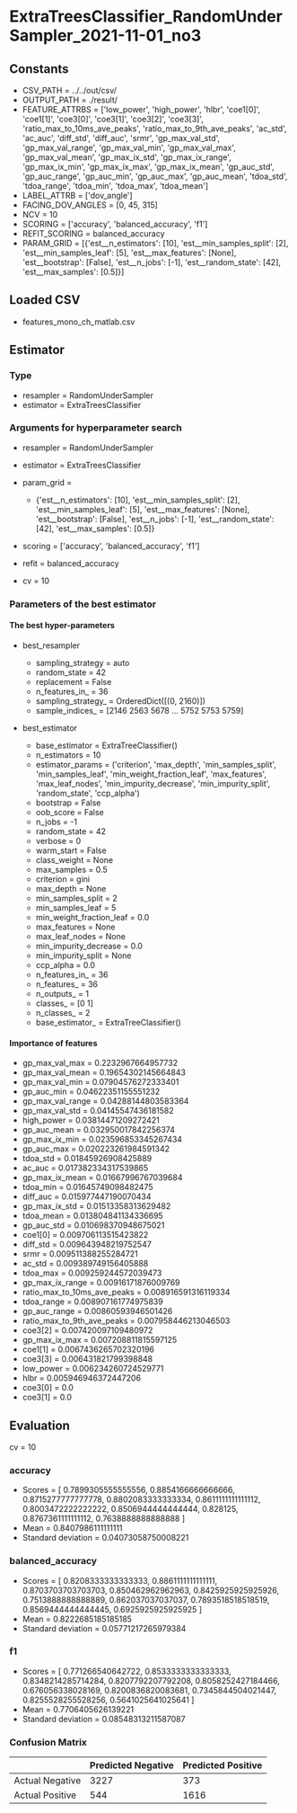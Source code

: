 # ExtraTreesClassifier_RandomUnderSampler_2021-11-01_no3
## Constants
- CSV_PATH = ../../out/csv/
- OUTPUT_PATH = ./result/
- FEATURE_ATTRBS = ['low_power', 'high_power', 'hlbr', 'coe1[0]', 'coe1[1]', 'coe3[0]', 'coe3[1]', 'coe3[2]', 'coe3[3]', 'ratio_max_to_10ms_ave_peaks', 'ratio_max_to_9th_ave_peaks', 'ac_std', 'ac_auc', 'diff_std', 'diff_auc', 'srmr', 'gp_max_val_std', 'gp_max_val_range', 'gp_max_val_min', 'gp_max_val_max', 'gp_max_val_mean', 'gp_max_ix_std', 'gp_max_ix_range', 'gp_max_ix_min', 'gp_max_ix_max', 'gp_max_ix_mean', 'gp_auc_std', 'gp_auc_range', 'gp_auc_min', 'gp_auc_max', 'gp_auc_mean', 'tdoa_std', 'tdoa_range', 'tdoa_min', 'tdoa_max', 'tdoa_mean']
- LABEL_ATTRB = ['dov_angle']
- FACING_DOV_ANGLES = [0, 45, 315]
- NCV = 10
- SCORING = ['accuracy', 'balanced_accuracy', 'f1']
- REFIT_SCORING = balanced_accuracy
- PARAM_GRID = [{'est__n_estimators': [10], 'est__min_samples_split': [2], 'est__min_samples_leaf': [5], 'est__max_features': [None], 'est__bootstrap': [False], 'est__n_jobs': [-1], 'est__random_state': [42], 'est__max_samples': [0.5]}]

## Loaded CSV
- features_mono_ch_matlab.csv

## Estimator
### Type
- resampler = RandomUnderSampler
- estimator = ExtraTreesClassifier

### Arguments for hyperparameter search
- resampler = RandomUnderSampler
- estimator = ExtraTreesClassifier
- param_grid = 
	- {'est__n_estimators': [10], 'est__min_samples_split': [2], 'est__min_samples_leaf': [5], 'est__max_features': [None], 'est__bootstrap': [False], 'est__n_jobs': [-1], 'est__random_state': [42], 'est__max_samples': [0.5]}

- scoring = ['accuracy', 'balanced_accuracy', 'f1']
- refit = balanced_accuracy
- cv = 10

### Parameters of the best estimator
#### The best hyper-parameters
- best_resampler
	- sampling_strategy = auto
	- random_state = 42
	- replacement = False
	- n_features_in_ = 36
	- sampling_strategy_ = OrderedDict([(0, 2160)])
	- sample_indices_ = [2146 2563 5678 ... 5752 5753 5759]

- best_estimator
	- base_estimator = ExtraTreeClassifier()
	- n_estimators = 10
	- estimator_params = ('criterion', 'max_depth', 'min_samples_split', 'min_samples_leaf', 'min_weight_fraction_leaf', 'max_features', 'max_leaf_nodes', 'min_impurity_decrease', 'min_impurity_split', 'random_state', 'ccp_alpha')
	- bootstrap = False
	- oob_score = False
	- n_jobs = -1
	- random_state = 42
	- verbose = 0
	- warm_start = False
	- class_weight = None
	- max_samples = 0.5
	- criterion = gini
	- max_depth = None
	- min_samples_split = 2
	- min_samples_leaf = 5
	- min_weight_fraction_leaf = 0.0
	- max_features = None
	- max_leaf_nodes = None
	- min_impurity_decrease = 0.0
	- min_impurity_split = None
	- ccp_alpha = 0.0
	- n_features_in_ = 36
	- n_features_ = 36
	- n_outputs_ = 1
	- classes_ = [0 1]
	- n_classes_ = 2
	- base_estimator_ = ExtraTreeClassifier()

#### Importance of features
- gp_max_val_max = 0.2232967664957732
- gp_max_val_mean = 0.19654302145664843
- gp_max_val_min = 0.07904576272333401
- gp_auc_min = 0.04622351155551232
- gp_max_val_range = 0.04288144803583364
- gp_max_val_std = 0.04145547436181582
- high_power = 0.03814471209272421
- gp_auc_mean = 0.032950017842256374
- gp_max_ix_min = 0.023596853345267434
- gp_auc_max = 0.020223261984591342
- tdoa_std = 0.01845926908425889
- ac_auc = 0.017382334317539865
- gp_max_ix_mean = 0.01667996767039684
- tdoa_min = 0.01645749098482475
- diff_auc = 0.015977447190070434
- gp_max_ix_std = 0.01513358313629482
- tdoa_mean = 0.013804841134336695
- gp_auc_std = 0.010698370948675021
- coe1[0] = 0.009706113515423822
- diff_std = 0.009643948219752547
- srmr = 0.009511388255284721
- ac_std = 0.009389749156405888
- tdoa_max = 0.009259244572039473
- gp_max_ix_range = 0.00916171876009769
- ratio_max_to_10ms_ave_peaks = 0.008916591316119334
- tdoa_range = 0.008907161774975839
- gp_auc_range = 0.00860593946501426
- ratio_max_to_9th_ave_peaks = 0.007958446213046503
- coe3[2] = 0.007420097109480972
- gp_max_ix_max = 0.007208811815597125
- coe1[1] = 0.0067436265702320196
- coe3[3] = 0.006431821799398848
- low_power = 0.006234260724529771
- hlbr = 0.005946946372447206
- coe3[0] = 0.0
- coe3[1] = 0.0

## Evaluation
cv = 10
### accuracy
- Scores = [ 0.7899305555555556, 0.8854166666666666, 0.8715277777777778, 0.8802083333333334, 0.8611111111111112, 0.8003472222222222, 0.8506944444444444, 0.828125, 0.8767361111111112, 0.7638888888888888 ]
- Mean = 0.8407986111111111
- Standard deviation = 0.04073058750008221

### balanced_accuracy
- Scores = [ 0.8208333333333333, 0.8861111111111111, 0.8703703703703703, 0.850462962962963, 0.8425925925925926, 0.7513888888888889, 0.862037037037037, 0.7893518518518519, 0.8569444444444445, 0.6925925925925925 ]
- Mean = 0.8222685185185185
- Standard deviation = 0.05771217265979384

### f1
- Scores = [ 0.771266540642722, 0.8533333333333333, 0.8348214285714284, 0.8207792207792208, 0.8058252427184466, 0.676056338028169, 0.8200836820083681, 0.7345844504021447, 0.8255528255528256, 0.5641025641025641 ]
- Mean = 0.7706405626139221
- Standard deviation = 0.08548313211587087

### Confusion Matrix
|  | Predicted Negative | Predicted Positive |
| --- | --- | --- |
| Actual Negative | 3227 | 373 |
| Actual Positive | 544 | 1616 |

      